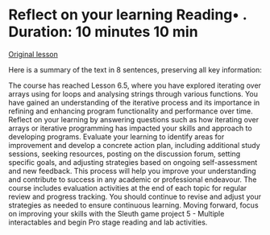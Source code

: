 # Reflect on your learning Reading• . Duration: 10 minutes 10 min

[Original lesson](https://www.coursera.org/learn/uol-introduction-to-programming-1/supplement/qiAWa/reflect-on-your-learning)

Here is a summary of the text in 8 sentences, preserving all key information:

The course has reached Lesson 6.5, where you have explored iterating over arrays using for loops and analysing strings through various functions. You have gained an understanding of the iterative process and its importance in refining and enhancing program functionality and performance over time. Reflect on your learning by answering questions such as how iterating over arrays or iterative programming has impacted your skills and approach to developing programs. Evaluate your learning to identify areas for improvement and develop a concrete action plan, including additional study sessions, seeking resources, posting on the discussion forum, setting specific goals, and adjusting strategies based on ongoing self-assessment and new feedback. This process will help you improve your understanding and contribute to success in any academic or professional endeavour. The course includes evaluation activities at the end of each topic for regular review and progress tracking. You should continue to revise and adjust your strategies as needed to ensure continuous learning. Moving forward, focus on improving your skills with the Sleuth game project 5 - Multiple interactables and begin Pro stage reading and lab activities.


